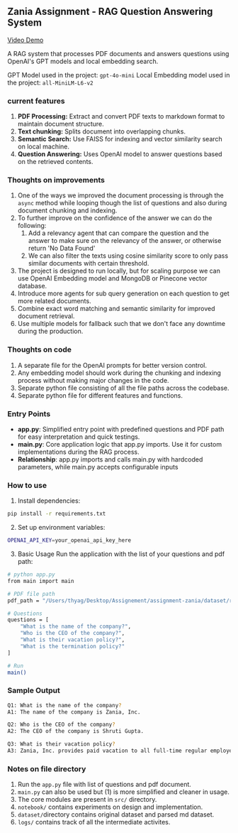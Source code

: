 ## Zania Assignment - RAG Question Answering System

[Video Demo](https://drive.google.com/drive/folders/16A7uf3AgjSztUokHEF3taMF7ogGA1FC8?usp=sharing)

A RAG system that processes PDF documents and answers questions using OpenAI's GPT models and local embedding search.

GPT Model used in the project: ```gpt-4o-mini```
Local Embedding model used in the project: ```all-MiniLM-L6-v2```

### current features

1. **PDF Processing:** Extract and convert PDF texts to markdown format to maintain document structure. 
2. **Text chunking:** Splits document into overlapping chunks. 
3. **Semantic Search:** Use FAISS for indexing and vector similarity search on local machine.
4. **Question Answering:** Uses OpenAI model to answer questions based on the retrieved contents.

### Thoughts on improvements

1. One of the ways we improved the document processing is through the ```async``` method while looping though the list of questions and also during document chunking and indexing. 
2. To further improve on the confidence of the answer we can do the following:
    1. Add a relevancy agent that can compare the question and the answer to make sure on the relevancy of the answer, or otherwise return 'No Data Found'
    2. We can also filter the texts using cosine similarity score to only pass similar documents with certain threshold. 
3. The project is designed to run locally, but for scaling purpose we can use OpenAI Embedding model and MongoDB or Pinecone vector database.
4. Introduce more agents for sub query generation on each question to get more related documents. 
5. Combine exact word matching and semantic similarity for improved document retrieval. 
6. Use multiple models for fallback such that we don't face any downtime during the production.

### Thoughts on code
1. A separate file for the OpenAI prompts for better version control. 
2. Any embedding model should work during the chunking and indexing process without making major changes in the code. 
3. Separate python file consisting of all the file paths across the codebase. 
4. Separate python file for different features and functions.

### Entry Points
- **app.py**: Simplified entry point with predefined questions and PDF path for easy interpretation and quick testings.
- **main.py**: Core application logic that app.py imports. Use it for custom implementations during the RAG process.
- **Relationship**: app.py imports and calls main.py with hardcoded parameters, while main.py accepts configurable inputs

### How to use

1. Install dependencies:
```bash
pip install -r requirements.txt
```

2. Set up environment variables:
```bash
OPENAI_API_KEY=your_openai_api_key_here
```

3. Basic Usage
Run the application with the list of your questions and pdf path:
```bash
# python app.py
from main import main

# PDF file path
pdf_path = "/Users/thyag/Desktop/Assignement/assignment-zania/dataset/raw-data/handbook.pdf"

# Questions
questions = [
    "What is the name of the company?",
    "Who is the CEO of the company?", 
    "What is their vacation policy?",
    "What is the termination policy?"
]

# Run
main()
```

### Sample Output

```bash
Q1: What is the name of the company?
A1: The name of the company is Zania, Inc.

Q2: Who is the CEO of the company?
A2: The CEO of the company is Shruti Gupta.

Q3: What is their vacation policy?
A3: Zania, Inc. provides paid vacation to all full-time regular employees...
```

### Notes on file directory 

1. Run the ```app.py``` file with list of questions and pdf document. 
2. ```main.py``` can also be used but (1) is more simplified and cleaner in usage.
3. The core modules are present in ```src/``` directory. 
4. ```notebook/``` contains experiments on design and implementation. 
5. ```dataset/```directory contains original dataset and parsed md dataset. 
5. ```logs/``` contains track of all the intermediate activites. 
